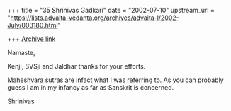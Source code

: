 +++
title = "35 Shrinivas Gadkari"
date = "2002-07-10"
upstream_url = "https://lists.advaita-vedanta.org/archives/advaita-l/2002-July/003180.html"

+++
[Archive link](https://lists.advaita-vedanta.org/archives/advaita-l/2002-July/003180.html)

Namaste,

Kenji, SVSji and Jaldhar thanks for your
efforts.

Maheshvara sutras are infact what I was
referring to. As you can probably guess I
am in my infancy as far as Sanskrit is
concerned.

Shrinivas

